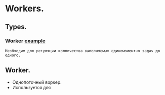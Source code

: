 # Workers.

## Types.
### Worker [example](https://github.com/sipki-corp/workers/blob/main/examples/worker/main.go)
    Необходим для регуляции колличества выполняемых единомоментно задач до одного.

## Worker.
* Однопоточный воркер.
* Используется для
